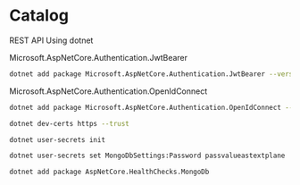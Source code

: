 # Catalog

REST API Using dotnet

Microsoft.AspNetCore.Authentication.JwtBearer

```bash
dotnet add package Microsoft.AspNetCore.Authentication.JwtBearer --version 5.0.0
```

Microsoft.AspNetCore.Authentication.OpenIdConnect

```bash
dotnet add package Microsoft.AspNetCore.Authentication.OpenIdConnect --version 5.0.0
```

```bash
dotnet dev-certs https --trust
```

```bash
dotnet user-secrets init
```

```bash
dotnet user-secrets set MongoDbSettings:Password passvalueastextplane
```

```bash
dotnet add package AspNetCore.HealthChecks.MongoDb
```
